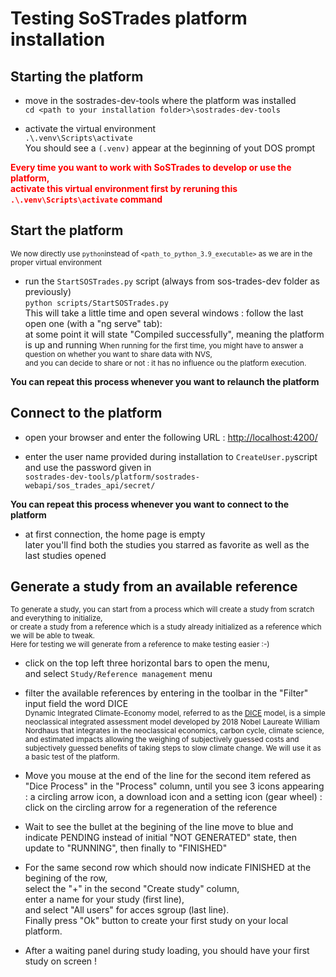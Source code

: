 # Testing SoSTrades platform installation

## Starting the platform

  - move in the sostrades-dev-tools where the platform was installed<br>
    `cd <path to your installation folder>\sostrades-dev-tools`
  
  - activate the virtual environment <br>
    `.\.venv\Scripts\activate`<br>
    You should see a `(.venv)` appear at the beginning of yout DOS prompt
    
  <font color="#ff0000"> **Every time you want to work with SoSTrades to develop or use the platform,<br>
    activate this virtual environment first by reruning this `.\.venv\Scripts\activate` command** </font>
    
## Start the platform
  
  <small>We now directly use `python`instead of `<path_to_python_3.9_executable>` as we are in the proper virtual environment</small>
  
  - run the `StartSOSTrades.py` script (always from sos-trades-dev folder as previously)<br>
    `python scripts/StartSOSTrades.py`<br>
    This will take a little time and open several windows : follow the last open one (with a "ng serve" tab):<br>
    at some point it will state "Compiled successfully", meaning the platform is up and running
    <small> When running for the first time, you might have to answer a question on whether you want to share data with NVS,<br>
            and you can decide to share or not : it has no influence ou the platform execution.</small>

  **You can repeat this process whenever you want to relaunch the platform**


## Connect to the platform

  - open your browser and enter the following URL : [http://localhost:4200/](http://localhost:4200/) 
  
  - enter the user name provided during installation to `CreateUser.py`script<br>
   and use the password given in <br>`sostrades-dev-tools/platform/sostrades-webapi/sos_trades_api/secret/`
  
  
  **You can repeat this process whenever you want to connect to the platform**

  - at first connection, the home page is empty<br>
   later you'll find both the studies you starred as favorite as well as the last studies opened

     
## Generate a study from an available reference

   <small>To generate a study, you can start from a process which will create a study from scratch and everything to initialize,<br>
          or create a study from a reference which is a study already initialized as a reference which we will be able to tweak.<br>
          Here for testing we will generate from a reference to make testing easier :-) </small>
          
  - click on the top left three horizontal bars to open the menu, <br>
    and select `Study/Reference management` menu
  
  - filter the available references by entering in the toolbar in the "Filter" input field the word DICE<br>
    <small>Dynamic Integrated Climate-Economy model, referred to as the [DICE](https://en.wikipedia.org/wiki/DICE_model) model,
           is a simple neoclassical integrated assessment model developed by 2018 Nobel Laureate William Nordhaus 
           that integrates in the neoclassical economics, carbon cycle, climate science, 
           and estimated impacts allowing the weighing of subjectively guessed costs and subjectively guessed benefits 
           of taking steps to slow climate change. We will use it as a basic test of the platform.</small>
           
  - Move you mouse at the end of the line for the second item refered as "Dice Process" in the "Process" column, 
    until you see 3 icons appearing : a circling arrow icon, a download icon and a setting icon (gear wheel) :
    click on the circling arrow for a regeneration of the reference
    
  - Wait to see the bullet at the begining of the line  move to blue and indicate PENDING instead of initial "NOT GENERATED" state,
    then  update to "RUNNING", then finally to "FINISHED"
    
  - For the same second row which should now indicate FINISHED at the begining of the row, <br>
    select the "+" in the second "Create study" column, <br>
    enter a name for your study (first line), <br>
    and select "All users" for acces sgroup (last line).<br>
    Finally press "Ok" button to create your first study on your local platform.
    
  - After a waiting panel during study loading, you should have your first study on screen !
  